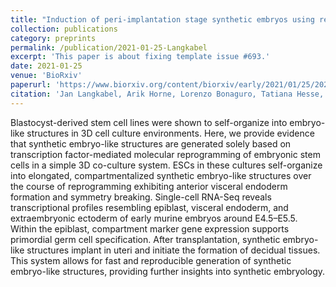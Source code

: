 ```yaml
---
title: "Induction of peri-implantation stage synthetic embryos using reprogramming paradigms in ESCs"
collection: publications
category: preprints
permalink: /publication/2021-01-25-Langkabel
excerpt: 'This paper is about fixing template issue #693.'
date: 2021-01-25
venue: 'BioRxiv'
paperurl: 'https://www.biorxiv.org/content/biorxiv/early/2021/01/25/2021.01.25.428068.full.pdf'
citation: 'Jan Langkabel, Arik Horne, Lorenzo Bonaguro, Tatiana Hesse, Alexej Knaus, Yannick Riedel, Kristian Händler, Kevin Bassler, Nico Reusch, Leon Harootoonovtch Yeghiazarian, Tal Pecht, Anna C Aschenbrenner, Franziska Kaiser, Caroline Kubaczka, Joachim L Schultze, Hubert Schorle. (2021). &quot;Induction of peri-implantation stage synthetic embryos using reprogramming paradigms in ESCs&quot; <i>BioRxiv</i>.'
---
```


Blastocyst-derived stem cell lines were shown to self-organize into embryo-like structures in 3D cell culture environments. Here, we provide evidence that synthetic embryo-like structures are generated solely based on transcription factor-mediated molecular reprogramming of embryonic stem cells in a simple 3D co-culture system. ESCs in these cultures self-organize into elongated, compartmentalized synthetic embryo-like structures over the course of reprogramming exhibiting anterior visceral endoderm formation and symmetry breaking. Single-cell RNA-Seq reveals transcriptional profiles resembling epiblast, visceral endoderm, and extraembryonic ectoderm of early murine embryos around E4.5–E5.5. Within the epiblast, compartment marker gene expression supports primordial germ cell specification. After transplantation, synthetic embryo-like structures implant in uteri and initiate the formation of decidual tissues. This system allows for fast and reproducible generation of synthetic embryo-like structures, providing further insights into synthetic embryology.
